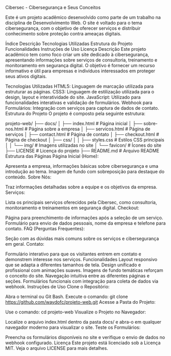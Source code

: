 Cibersec - Cibersegurança e Seus Conceitos

Este é um projeto acadêmico desenvolvido como parte de um trabalho na disciplina de Desenvolvimento Web. O site é voltado para o tema cibersegurança, com o objetivo de oferecer serviços e distribuir conhecimento sobre proteção contra ameaças digitais.

Índice
Descrição
Tecnologias Utilizadas
Estrutura do Projeto
Funcionalidades
Instruções de Uso
Licença
Descrição
Este projeto acadêmico tem como foco criar um site dedicado à cibersegurança, apresentando informações sobre serviços de consultoria, treinamento e monitoramento em segurança digital. O objetivo é fornecer um recurso informativo e útil para empresas e indivíduos interessados em proteger seus ativos digitais.

Tecnologias Utilizadas
HTML5: Linguagem de marcação utilizada para estruturar as páginas.
CSS3: Linguagem de estilização utilizada para o design, layout e interatividade do site.
JavaScript: Utilizado para funcionalidades interativas e validação de formulários.
Webhook para Formulários: Integração com serviços para captura de dados de contato.
Estrutura do Projeto
O projeto é composto pela seguinte estrutura:

projeto-web/
├── docs/
│   ├── index.html          # Página inicial
│   ├── sobre-nos.html      # Página sobre a empresa
│   ├── servicos.html       # Página de serviços
│   ├── contact.html        # Página de contato
│   ├── checkout.html       # Página de checkout
│   ├── css/
│   │   ├── styles.css      # Estilos CSS principais
│   │   └── img/            # Imagens utilizadas no site
│   └── favicon/            # Ícones do site
├── LICENSE                 # Licença do projeto
├── README.md               # Arquivo README
Estrutura das Páginas
Página Inicial (Home):

Apresenta a empresa, informações básicas sobre cibersegurança e uma introdução ao tema.
Imagem de fundo com sobreposição para destaque do conteúdo.
Sobre Nós:

Traz informações detalhadas sobre a equipe e os objetivos da empresa.
Serviços:

Lista os principais serviços oferecidos pela Cibersec, como consultoria, monitoramento e treinamentos em segurança digital.
Checkout:

Página para preenchimento de informações após a seleção de um serviço.
Formulário para envio de dados pessoais, nome da empresa e telefone para contato.
FAQ (Perguntas Frequentes):

Seção com as dúvidas mais comuns sobre os serviços e cibersegurança em geral.
Contato:

Formulário interativo para que os visitantes entrem em contato e demonstrem interesse nos serviços.
Funcionalidades
Layout responsivo que se adapta a diferentes tamanhos de tela.
Design unificado e profissional com animações suaves.
Imagens de fundo temáticas reforçam o conceito do site.
Navegação intuitiva entre as diferentes páginas e seções.
Formulários funcionais com integração para coleta de dados via webhook.
Instruções de Uso
Clone o Repositório:

Abra o terminal ou Git Bash.
Execute o comando:
git clone https://github.com/waydofc/projeto-web.git
Acesse a Pasta do Projeto:

Use o comando:
cd projeto-web
Visualize o Projeto no Navegador:

Localize o arquivo index.html dentro da pasta docs/ e abra-o em qualquer navegador moderno para visualizar o site.
Teste os Formulários:

Preencha os formulários disponíveis no site e verifique o envio de dados no webhook configurado.
Licença
Este projeto está licenciado sob a Licença MIT. Veja o arquivo LICENSE para mais detalhes.